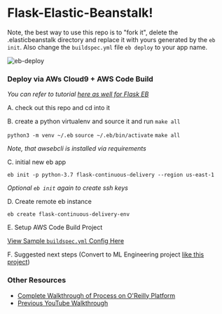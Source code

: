 # Flask-Elastic-Beanstalk!


Note, the best way to use this repo is to "fork it", delete the .elasticbeanstalk directory and replace it with yours generated by the `eb init`.  Also change the `buildspec.yml` file `eb deploy` to your app name.

![eb-deploy](https://user-images.githubusercontent.com/58792/106804626-a3a81900-6633-11eb-9cf6-54c24af6827f.png)



### Deploy via AWs Cloud9 + AWS Code Build

*You can refer to tutorial [here as well for Flask EB](https://docs.aws.amazon.com/elasticbeanstalk/latest/dg/create-deploy-python-flask.html)*

A.  check out this repo and cd into it

B.  create a python virtualenv and source it and run `make all`

`python3 -m venv ~/.eb`
`source ~/.eb/bin/activate`
`make all`

*Note, that awsebcli is installed via requirements*

C. initial new eb app

`eb init -p python-3.7 flask-continuous-delivery --region us-east-1`

*Optional `eb init` again to create ssh keys*

D. Create remote eb instance

`eb create flask-continuous-delivery-env`

E.  Setup AWS Code Build Project

[View Sample `buildspec.yml` Config Here](https://github.com/noahgift/Flask-Elastic-Beanstalk/blob/main/buildspec.yml)

F.  Suggested next steps (Convert to ML Engineering project [like this project](https://github.com/noahgift/flask-ml-azure-serverless))

### Other Resources

* [Complete Walkthrough of Process on O'Reilly Platform](https://learning.oreilly.com/videos/aws-elastic-beanstalk/62022021VIDEOPAIML/62022021VIDEOPAIML-c1_s0)
* [Previous YouTube Walkthrough](https://youtu.be/iSv-i1tWpQc)
